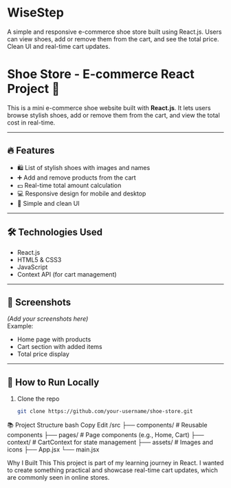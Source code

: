 # WiseStep
A simple and responsive e-commerce shoe store built using React.js. Users can view shoes, add or remove them from the cart, and see the total price. Clean UI and real-time cart updates.

# Shoe Store - E-commerce React Project 👟

This is a mini e-commerce shoe website built with **React.js**. It lets users browse stylish shoes, add or remove them from the cart, and view the total cost in real-time.

---

## 🔥 Features

- 🛍️ List of stylish shoes with images and names
- ➕ Add and remove products from the cart
- 💵 Real-time total amount calculation
- 💻 Responsive design for mobile and desktop
- 🎯 Simple and clean UI

---

## 🛠️ Technologies Used

- React.js
- HTML5 & CSS3
- JavaScript
- Context API (for cart management)

---

## 📸 Screenshots

*(Add your screenshots here)*  
Example:
- Home page with products  
- Cart section with added items  
- Total price display

---

## 🚀 How to Run Locally

1. Clone the repo  
   ```bash
   git clone https://github.com/your-username/shoe-store.git

📚 Project Structure
bash
Copy
Edit
/src
  ├── components/        # Reusable components
  ├── pages/             # Page components (e.g., Home, Cart)
  ├── context/           # CartContext for state management
  ├── assets/            # Images and icons
  ├── App.jsx
  └── main.jsx

   Why I Built This
This project is part of my learning journey in React. I wanted to create something practical and showcase real-time cart updates, which are commonly seen in online stores.
